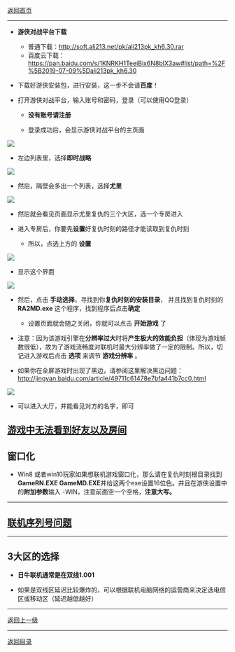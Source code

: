 [返回首页](./Home.md)

***



- **游侠对战平台下载**
    - 普通下载：http://soft.ali213.net/pk/ali213pk_kh6.30.rar
    - 百度云下载：https://pan.baidu.com/s/1KNRKH1TeeiBix6N8bIX3aw#list/path=%2F%5B2019-07-09%5Dali213pk_kh6.30

 - 下载好游侠安装包，进行安装，这一步不会请**百度**！



 - 打开游侠对战平台，输入账号和密码，登录（可以使用QQ登录）

   - **没有账号请注册**


   - 登录成功后，会显示游侠对战平台的主页面

 ![](./yx1.png)

   - 左边列表里，选择**即时战略**

![](./yx3.png)

   - 然后，隔壁会多出一个列表，选择**尤里**

![](./yx2.png)



   - 然后就会看见页面显示尤里复仇的三个大区，选一个专房进入



 - 进入专房后，你要先**设置**好复仇时刻的路径才能读取到复仇时刻


   - 所以，点选上方的 **设置**   

![](./yx4.png)


   - 显示这个界面

![](./yx5.png)

   - 然后，点击 **手动选择**，寻找到你**复仇时刻的安装目录**， 并且找到复仇时刻的  **RA2MD.exe**  这个程序，找到程序后点击**确定**

     - 设置页面就会随之关闭，你就可以点击 **开始游戏** 了


- 注意：因为该游戏引擎在**分辨率过大**时将**产生极大的效能负担**（体现为游戏帧数很低），故为了游戏流畅度对联机时最大分辨率做了一定的限制。所以，切记进入游戏后点击 **选项** 来调节 **游戏分辨率** 。

- 如果你在全屏游戏时出现了黑边，请参阅这里解决黑边问题：http://jingyan.baidu.com/article/49711c61478e7bfa441b7cc0.html


![](./gayman.png)

- 可以进入大厅，并能看见对方的名字，即可



 
## [游戏中无法看到好友以及房间](游戏中无法看到好友以及房间.md)
 


## 窗口化

 - Win8 或者win10玩家如果想联机游戏窗口化，那么请在复仇时刻根目录找到**GameRN.EXE GameMD.EXE**并给这两个exe设置16位色。并且在游侠设置中的**附加参数**输入 -WIN，注意前面空一个空格，**注意大写。**



***


## [联机序列号问题](进入房间提示“序列号相同”.md)





***

## 3大区的选择

 - **日牛联机通常是在双线1.001**  

 - 如果是双线区延迟比较爆炸的，可以根据联机电脑网络的运营商来决定选电信区或移动区（延迟越低越好）


***
[返回上一级](./使用第三方对战平台.md)

***

[返回目录](/QuestionNAnswer/index.md)

